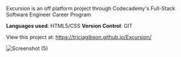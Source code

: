 Excursion is an off platform project through Codecademy's Full-Stack Software Engineer Career Program

<strong>Languages used</strong>: HTML5/CSS
<strong>Version Control</strong>: GIT


View this project at: https://triciagibson.github.io/Excursion/

![Screenshot (5)](https://user-images.githubusercontent.com/88742030/152630473-daf1c11b-c92d-42e7-a0a8-94d99d14b503.png)

